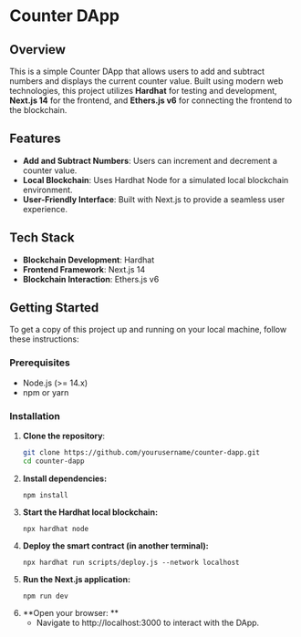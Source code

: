 # Counter DApp

## Overview

This is a simple Counter DApp that allows users to add and subtract numbers and displays the current counter value. Built using modern web technologies, this project utilizes **Hardhat** for testing and development, **Next.js 14** for the frontend, and **Ethers.js v6** for connecting the frontend to the blockchain.

## Features

- **Add and Subtract Numbers**: Users can increment and decrement a counter value.
- **Local Blockchain**: Uses Hardhat Node for a simulated local blockchain environment.
- **User-Friendly Interface**: Built with Next.js to provide a seamless user experience.

## Tech Stack

- **Blockchain Development**: Hardhat
- **Frontend Framework**: Next.js 14
- **Blockchain Interaction**: Ethers.js v6

## Getting Started

To get a copy of this project up and running on your local machine, follow these instructions:

### Prerequisites

- Node.js (>= 14.x)
- npm or yarn

### Installation

1. **Clone the repository**:
   ```bash
   git clone https://github.com/yourusername/counter-dapp.git
   cd counter-dapp
2. **Install dependencies:**
   ```npm
   npm install
3. **Start the Hardhat local blockchain:**
   ```npx
   npx hardhat node
4. **Deploy the smart contract (in another terminal):**
   ```npx
   npx hardhat run scripts/deploy.js --network localhost
5. **Run the Next.js application:**
   ```npm
   npm run dev
6. **Open your browser: **
   - Navigate to http://localhost:3000 to interact with the DApp.
